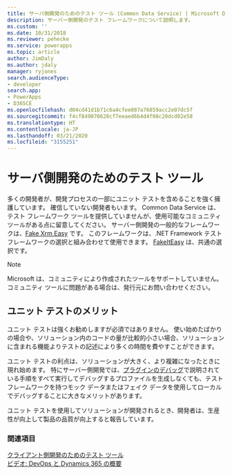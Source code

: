 ```yaml
---
title: サーバ側開発のためのテスト ツール (Common Data Service) | Microsoft Docs
description: サーバー側開発のテスト フレームワークについて説明します。
ms.custom: ''
ms.date: 10/31/2018
ms.reviewer: pehecke
ms.service: powerapps
ms.topic: article
author: JimDaly
ms.author: jdaly
manager: ryjones
search.audienceType:
- developer
search.app:
- PowerApps
- D365CE
ms.openlocfilehash: d04cd41d1b71c6a4cfee087a76859acc2e07dc5f
ms.sourcegitcommit: f4cf849070628cf7eeaed6b4d4f08c20dcd02e58
ms.translationtype: HT
ms.contentlocale: ja-JP
ms.lasthandoff: 03/21/2020
ms.locfileid: "3155251"
---
```

# <a name="testing-tools-for-server-side-development"></a>サーバ側開発のためのテスト ツール

多くの開発者が、開発プロセスの一部にユニット テストを含めることを強く擁護しています。 確信していない開発者もいます。 Common Data Service は、テスト フレームワーク ツールを提供していませんが、使用可能なコミュニティ ツールがある点に留意してください。 サーバー側開発の一般的なフレームワークは、[Fake Xrm Easy](https://dynamicsvalue.com/home) です。 このフレームワークは、.NET Framework テスト フレームワークの選択と組み合わせて使用できます。 [FakeItEasy](https://fakeiteasy.github.io/) は、共通の選択です。

> [!NOTE]
> Microsoft は、コミュニティにより作成されたツールをサポートしていません。 コミュニティ ツールに問題がある場合は、発行元にお問い合わせください。

## <a name="benefits-of-unit-testing"></a>ユニット テストのメリット

ユニット テストは強くお勧めしますが必須ではありません。 使い始めたばかりの場合や、ソリューション内のコードの量が比較的小さい場合、ソリューションに含まれる機能よりテストの記述により多くの時間を費やすことができます。

ユニット テストの利点は、ソリューションが大きく、より複雑になったときに現れ始めます。 特にサーバー側開発では、[プラグインのデバッグ](debug-plug-in.md)で説明されている手順をすべて実行してデバッグするプロファイルを生成しなくても、テスト フレームワークを持つモック データまたはフェイク データを使用してローカルでデバッグすることに大きなメリットがあります。

ユニット テストを使用してソリューションが開発されるとき、開発者は、生産性が向上して製品の品質が向上すると報告しています。

### <a name="see-also"></a>関連項目

[クライアント側開発のためのテスト ツール](../model-driven-apps/testing-tools-client.md)<br />
[ビデオ: DevOps と Dynamics 365 の概要](https://youtu.be/AorM792M8nY)